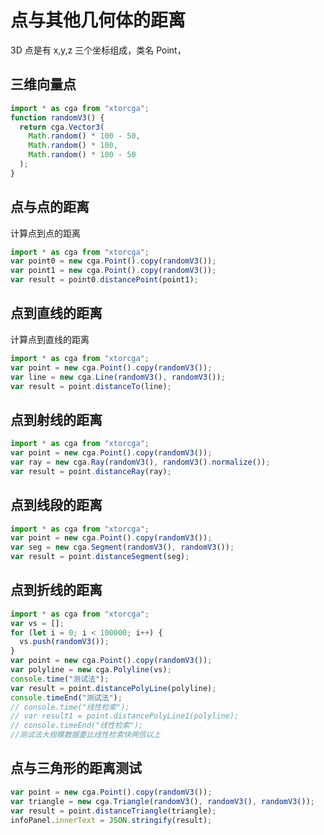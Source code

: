 # 点与其他几何体的距离

3D 点是有 x,y,z 三个坐标组成，类名 Point，

## 三维向量点

```js
import * as cga from "xtorcga";
function randomV3() {
  return cga.Vector3(
    Math.random() * 100 - 50,
    Math.random() * 100,
    Math.random() * 100 - 50
  );
}
```

## 点与点的距离

计算点到点的距离

<div></div>
<ClientOnly>
<distance geo0 = "Point" geo1 = "Point"></distance> 
</ClientOnly>

```javascript
import * as cga from "xtorcga";
var point0 = new cga.Point().copy(randomV3());
var point1 = new cga.Point().copy(randomV3());
var result = point0.distancePoint(point1);
```

## 点到直线的距离

计算点到直线的距离

<div></div>
<ClientOnly>
<distance geo0 = "Point" geo1 = "Line"></distance> 
</ClientOnly>

```javascript
import * as cga from "xtorcga";
var point = new cga.Point().copy(randomV3());
var line = new cga.Line(randomV3(), randomV3());
var result = point.distanceTo(line);
```

## 点到射线的距离

<div></div>
<ClientOnly>
<distance geo0 = "Point" geo1 = "Ray"></distance> 
</ClientOnly>

```javascript
import * as cga from "xtorcga";
var point = new cga.Point().copy(randomV3());
var ray = new cga.Ray(randomV3(), randomV3().normalize());
var result = point.distanceRay(ray);
```

## 点到线段的距离

<div></div>
<ClientOnly>
<distance geo0 = "Point" geo1 = "Segment"></distance> 
</ClientOnly>

```javascript
import * as cga from "xtorcga";
var point = new cga.Point().copy(randomV3());
var seg = new cga.Segment(randomV3(), randomV3());
var result = point.distanceSegment(seg);
```

## 点到折线的距离

<div></div>
<ClientOnly>
<distance geo0 = "Point" geo1 = "Polyline"></distance> 
</ClientOnly>

```javascript
import * as cga from "xtorcga";
var vs = [];
for (let i = 0; i < 100000; i++) {
  vs.push(randomV3());
}
var point = new cga.Point().copy(randomV3());
var polyline = new cga.Polyline(vs);
console.time("测试法");
var result = point.distancePolyLine(polyline);
console.timeEnd("测试法");
// console.time("线性检索");
// var result1 = point.distancePolyLine1(polyline);
// console.timeEnd("线性检索");
//测试法大规模数据要比线性检索快两倍以上
```

## 点与三角形的距离测试

<div></div>
<ClientOnly>
<distance geo0 = "Point" geo1 = "Triangle"></distance> 
</ClientOnly>

```javascript
var point = new cga.Point().copy(randomV3());
var triangle = new cga.Triangle(randomV3(), randomV3(), randomV3());
var result = point.distanceTriangle(triangle);
infoPanel.innerText = JSON.stringify(result);
```

<!-- <click-to-copy :info="loadingTag" /> -->
